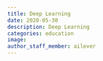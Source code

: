 ```yaml
---
title: Deep Learning
date: 2020-05-30
description: Deep Learning
categories: education
image: 
author_staff_member: ailever
---
```




